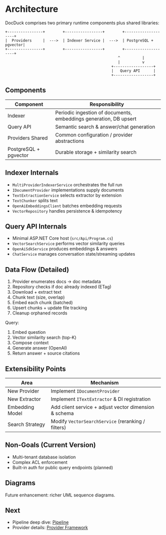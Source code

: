 # Architecture

DocDuck comprises two primary runtime components plus shared libraries:

```
+----------------+        +-----------------+        +--------------------+
|  Providers     |  --->  | Indexer Service |  --->  | PostgreSQL + pgvector|
+----------------+        +-----------------+        +--------------------+
                                                   ^          |
                                                   |          v
                                                +------------------+
                                                |   Query API      |
                                                +------------------+
```

## Components
| Component | Responsibility |
|-----------|----------------|
| Indexer | Periodic ingestion of documents, embeddings generation, DB upsert |
| Query API | Semantic search & answer/chat generation |
| Providers Shared | Common configuration / provider abstractions |
| PostgreSQL + pgvector | Durable storage + similarity search |

## Indexer Internals
- `MultiProviderIndexerService` orchestrates the full run
- `IDocumentProvider` implementations supply documents
- `TextExtractionService` selects extractor by extension
- `TextChunker` splits text
- `OpenAiEmbeddingsClient` batches embedding requests
- `VectorRepository` handles persistence & idempotency

## Query API Internals
- Minimal ASP.NET Core host (`src/Api/Program.cs`)
- `VectorSearchService` performs vector similarity queries
- `OpenAiSdkService` produces embeddings & answers
- `ChatService` manages conversation state/streaming updates

## Data Flow (Detailed)
1. Provider enumerates docs → doc metadata
2. Repository checks if doc already indexed (ETag)
3. Download + extract text
4. Chunk text (size, overlap)
5. Embed each chunk (batched)
6. Upsert chunks + update file tracking
7. Cleanup orphaned records

Query:
1. Embed question
2. Vector similarity search (top-K)
3. Compose context
4. Generate answer (OpenAI)
5. Return answer + source citations

## Extensibility Points
| Area | Mechanism |
|------|-----------|
| New Provider | Implement `IDocumentProvider` |
| New Extractor | Implement `ITextExtractor` & DI registration |
| Embedding Model | Add client service + adjust vector dimension & schema |
| Search Strategy | Modify `VectorSearchService` (reranking / filters) |

## Non-Goals (Current Version)
- Multi-tenant database isolation
- Complex ACL enforcement
- Built-in auth for public query endpoints (planned)

## Diagrams
Future enhancement: richer UML sequence diagrams.

## Next
- Pipeline deep dive: [Pipeline](pipeline.md)
- Provider details: [Provider Framework](provider-framework.md)

